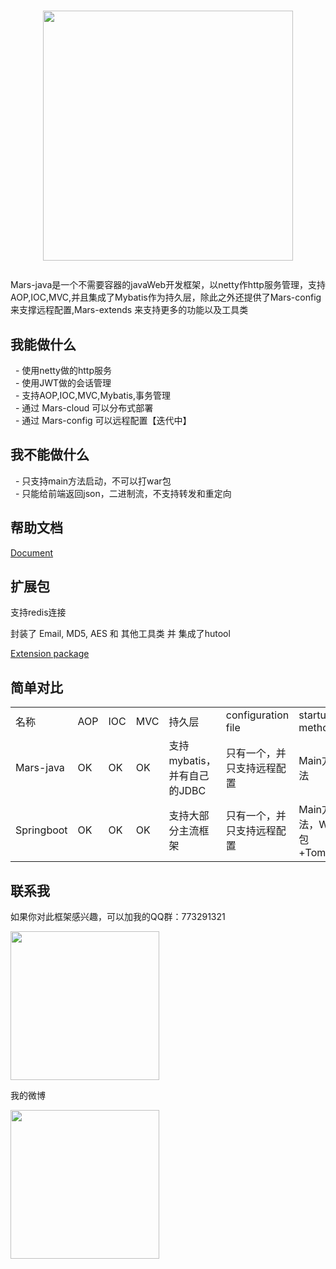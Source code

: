 <h1>
    <p align="center"><img width="400px" src="https://github.com/yuyenews/Mars-java/blob/master/mars-logos/logo-long.png?raw=true" /></p>
</h1>
<p>Mars-java是一个不需要容器的javaWeb开发框架，以netty作http服务管理，支持AOP,IOC,MVC,并且集成了Mybatis作为持久层，除此之外还提供了Mars-config 来支撑远程配置,Mars-extends 来支持更多的功能以及工具类</p>

<h2>我能做什么</h2>

<p>
    &nbsp;
    - 使用netty做的http服务
    <br/>
    &nbsp;
    - 使用JWT做的会话管理
    <br/>
    &nbsp;
    - 支持AOP,IOC,MVC,Mybatis,事务管理
    <br/>
    &nbsp;
    - 通过 Mars-cloud 可以分布式部署
    <br/>
    &nbsp;
    - 通过 Mars-config 可以远程配置【迭代中】
</p>

<h2>我不能做什么</h2>

<p>
    &nbsp;
    - 只支持main方法启动，不可以打war包
    <br/>
    &nbsp;
    - 只能给前端返回json，二进制流，不支持转发和重定向
</p>

<h2>帮助文档</h2>

[Document](http://mars-framework.com/doc.html)

<h2>扩展包</h2>

<p>支持redis连接</p>

<p>封装了 Email, MD5, AES 和 其他工具类 并 集成了hutool</p>

[Extension package](https://github.com/yuyenews/Mars-extends)

<h2>简单对比</h2>

<table>
    <tbody>
        <tr class="firstRow">
            <td>名称</td>
            <td>AOP</td>
            <td>IOC</td>
            <td>MVC</td>
            <td>持久层</td>
            <td>configuration file</td>
            <td>startup method</td>
        </tr>
        <tr>
            <td>Mars-java</td>
            <td>OK</td>
            <td>OK</td>
            <td>OK</td>
            <td>支持mybatis，并有自己的JDBC</td>
            <td>只有一个，并只支持远程配置</td>
            <td>Main方法</td>
        </tr>
        <tr>
            <td>Springboot</td>
            <td>OK</td>
            <td>OK</td>
            <td>OK</td>
            <td>支持大部分主流框架</td>
            <td>只有一个，并只支持远程配置</td>
            <td>Main方法，War包+Tomcat</td>
        </tr>
    </tbody>
</table>

<h2>联系我</h2>

<p>如果你对此框架感兴趣，可以加我的QQ群：773291321</p>

<p><img src="https://github.com/yuyenews/Mars-java/blob/master/mars-logos/erweim.png?raw=true" width="238px"/></p>

<p>我的微博</p>

<p><img src="https://github.com/yuyenews/Mars-java/blob/master/mars-logos/weibo.png?raw=true" width="238px"/></p>
